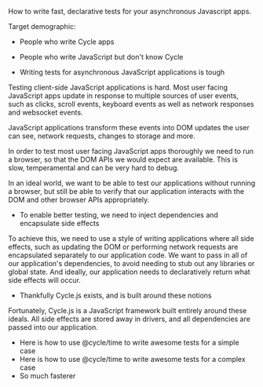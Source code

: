 
How to write fast, declarative tests for your asynchronous Javascript apps.

Target demographic:

 * People who write Cycle apps
 * People who write JavaScript but don't know Cycle

* Writing tests for asynchronous JavaScript applications is tough

Testing client-side JavaScript applications is hard. Most user facing JavaScript apps update in response to multiple sources of user events, such as clicks, scroll events, keyboard events as well as network responses and websocket events.

JavaScript applications transform these events into DOM updates the user can see, network requests, changes to storage and more.

In order to test most user facing JavaScript apps thoroughly we need to run a browser, so that the DOM APIs we would expect are available. This is slow, temperamental and can be very hard to debug.

In an ideal world, we want to be able to test our applications without running a browser, but still be able to verify that our application interacts with the DOM and other browser APIs appropriately.

* To enable better testing, we need to inject dependencies and encapsulate side effects

To achieve this, we need to use a style of writing applications where all side effects, such as updating the DOM or performing network requests are encapsulated separately to our application code. We want to pass in all of our application's dependencies, to avoid needing to stub out any libraries or global state. And ideally, our application needs to declaratively return what side effects will occur.

* Thankfully Cycle.js exists, and is built around these notions

Fortunately, Cycle.js is a JavaScript framework built entirely around these ideals. All side effects are stored away in drivers, and all dependencies are passed into our application.


* Here is how to use @cycle/time to write awesome tests for a simple case
* Here is how to use @cycle/time to write awesome tests for a complex case
* So much fasterer
